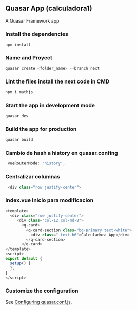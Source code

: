 ## Quasar App (calculadora1)

A Quasar Framework app

### Install the dependencies
```javascript
npm install
```
### Name and Proyect 
```javascript
quasar create <folder_name> --branch next
```

### Lint the files install the next code in CMD
```javascript
npm i mathjs
```

### Start the app in development mode
```javascript
quasar dev
```

### Build the app for production
```javascript
quasar build
```

### Cambio de hash a history en quasar.confing
```javascript
 vueRouterMode: 'history',
 ```

 
### Centralizar columnas
```javascript
 <div class="row justify-center">
 ```

### Index.vue Inicio para modificacion 
```javascript
<template>
  <div class="row justify-center">
     <div class="col-12 col-md-8">
       <q-card>
         <q-card-section class="bg-primary text-white">
           <div class=" text-h6">Calculadora App</div>
         </q-card-section>
       </q-card>
</template>
<script>
export default {
  setup() {
  },
}
</script>
```

### Customize the configuration
See [Configuring quasar.conf.js](https://v2.quasar.dev/quasar-cli/quasar-conf-js).
